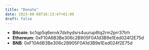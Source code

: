 ```yaml
---
title: "Donate"
date: 2023-08-08T16:13:47+01:00
draft: false
---
```

- **Bitcoin**: bc1qp5q6envk7dxhydsrs4uurup6tq2rm2prr37trh
- **Ethereum**: 0xF10A6B3Be306c2B905F0A1d3B9e1Eed024f2E75d
- **BNB**: 0xF10A6B3Be306c2B905F0A1d3B9e1Eed024f2E75d
